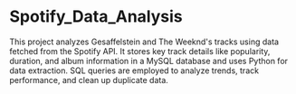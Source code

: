 # Spotify_Data_Analysis
This project analyzes Gesaffelstein and The Weeknd's tracks using data fetched from the Spotify API. It stores key track details like popularity, duration, and album information in a MySQL database and uses Python for data extraction. SQL queries are employed to analyze trends, track performance, and clean up duplicate data.
